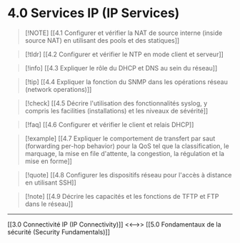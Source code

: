 # 4.0 Services IP (IP Services)

> [!NOTE]  [[4.1 Configurer et vérifier la NAT de source interne (inside source NAT) en utilisant des pools et des statiques]]



>[!tldr]  [[4.2 Configurer et vérifier le NTP en mode client et serveur]]


>[!info] [[4.3 Expliquer le rôle du DHCP et DNS au sein du réseau]]


>[!tip]  [[4.4 Expliquer la fonction du SNMP dans les opérations réseau (network operations)]]


>[!check] [[4.5 Décrire l'utilisation des fonctionnalités syslog, y compris les facilities (installations) et les niveaux de sévérité]]


>[!faq] [[4.6 Configurer et vérifier le client et relais DHCP]]


>[!example]  [[4.7 Expliquer le comportement de transfert par saut (forwarding per-hop behavior) pour la QoS tel que la classification, le marquage, la mise en file d'attente, la congestion, la régulation et la mise en forme]]


>[!quote] [[4.8 Configurer les dispositifs réseau pour l'accès à distance en utilisant SSH]]


>[!note]  [[4.9 Décrire les capacités et les fonctions de TFTP et FTP dans le réseau]]


---
[[3.0 Connectivité IP (IP Connectivity)]] <<-->> [[5.0 Fondamentaux de la sécurité (Security Fundamentals)]]